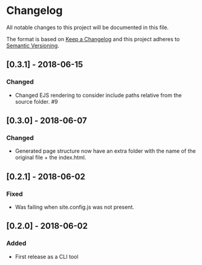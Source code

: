 # Changelog

All notable changes to this project will be documented in this file.

The format is based on [Keep a Changelog](https://keepachangelog.com/en/1.0.0/)
and this project adheres to [Semantic Versioning](https://semver.org/spec/v2.0.0.html).

## [0.3.1] - 2018-06-15
### Changed
- Changed EJS rendering to consider include paths relative from the source folder. #9

## [0.3.0] - 2018-06-07
### Changed
- Generated page structure now have an extra folder with the name of the original file + the index.html.

## [0.2.1] - 2018-06-02
### Fixed
- Was failing when site.config.js was not present.

## [0.2.0] - 2018-06-02
### Added
- First release as a CLI tool